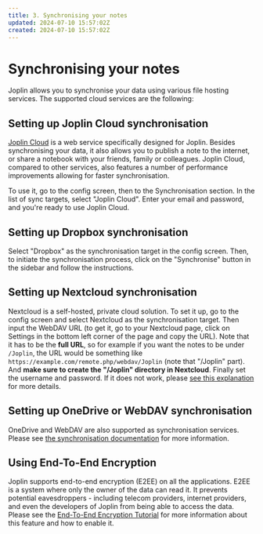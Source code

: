```yaml
---
title: 3. Synchronising your notes
updated: 2024-07-10 15:57:02Z
created: 2024-07-10 15:57:02Z
---
```


# Synchronising your notes

Joplin allows you to synchronise your data using various file hosting services. The supported cloud services are the following:

## Setting up Joplin Cloud synchronisation

[Joplin Cloud](https://joplinapp.org/plans/) is a web service specifically designed for Joplin. Besides synchronising your data, it also allows you to publish a note to the internet, or share a notebook with your friends, family or colleagues. Joplin Cloud, compared to other services, also features a number of performance improvements allowing for faster synchronisation.

To use it, go to the config screen, then to the Synchronisation section. In the list of sync targets, select "Joplin Cloud". Enter your email and password, and you're ready to use Joplin Cloud.

## Setting up Dropbox synchronisation

Select "Dropbox" as the synchronisation target in the config screen. Then, to initiate the synchronisation process, click on the "Synchronise" button in the sidebar and follow the instructions.

## Setting up Nextcloud synchronisation

Nextcloud is a self-hosted, private cloud solution. To set it up, go to the config screen and select Nextcloud as the synchronisation target. Then input the WebDAV URL (to get it, go to your Nextcloud page, click on Settings in the bottom left corner of the page and copy the URL). Note that it has to be the **full URL**, so for example if you want the notes to be under `/Joplin`, the URL would be something like `https://example.com/remote.php/webdav/Joplin` (note that "/Joplin" part). And **make sure to create the "/Joplin" directory in Nextcloud**. Finally set the username and password. If it does not work, please [see this explanation](https://github.com/laurent22/joplin/issues/61#issuecomment-373282608) for more details.

## Setting up OneDrive or WebDAV synchronisation

OneDrive and WebDAV are also supported as synchronisation services. Please see [the synchronisation documentation](https://joplinapp.org/help/apps/sync/) for more information.

## Using End-To-End Encryption

Joplin supports end-to-end encryption (E2EE) on all the applications. E2EE is a system where only the owner of the data can read it. It prevents potential eavesdroppers - including telecom providers, internet providers, and even the developers of Joplin from being able to access the data. Please see the [End-To-End Encryption Tutorial](https://joplinapp.org/help/apps/sync/e2ee) for more information about this feature and how to enable it.
